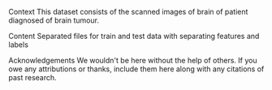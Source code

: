 Context
This dataset consists of the scanned images of brain of patient diagnosed of brain tumour.

Content
Separated files for train and test data with separating features and labels

Acknowledgements
We wouldn't be here without the help of others. If you owe any attributions or thanks, include them here along with any citations of past research.
